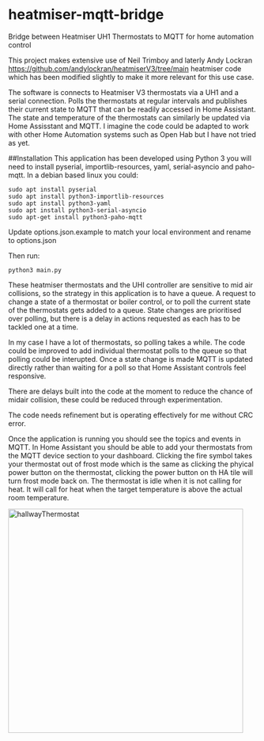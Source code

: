 # heatmiser-mqtt-bridge
Bridge between Heatmiser UH1 Thermostats to MQTT for home automation control

This project makes extensive use of Neil Trimboy and laterly Andy Lockran https://github.com/andylockran/heatmiserV3/tree/main heatmiser code which has been modified slightly to make it more relevant for this use case. 

The software is connects to Heatmiser V3 thermostats via a UH1 and a serial connection. Polls the thermostats at regular intervals and publishes their current state to MQTT that can be readily accessed in Home Assistant. The state and temperature of the thermostats can similarly be updated via Home Assisstant and MQTT. I imagine the code could be adapted to work with other Home Automation systems such as Open Hab but I have not tried as yet.

##Installation
This application has been developed using Python 3 you will need to install pyserial, importlib-resources, yaml, serial-asyncio and paho-mqtt. In a debian based linux you could:
```
sudo apt install pyserial
sudo apt install python3-importlib-resources
sudo apt install python3-yaml
sudo apt install python3-serial-asyncio
sudo apt-get install python3-paho-mqtt
```
Update options.json.example to match your local environment and rename to options.json

Then run:
```
python3 main.py
```
These heatmiser thermostats and the UHI controller are sensitive to mid air collisions, so the strategy in this application is to have a queue. A request to change a state of a thermostat or boiler control, or to poll the current state of the thermostats gets added to a queue. State changes are prioritised over polling, but there is a delay in actions requested as each has to be tackled one at a time.

In my case I have a lot of thermostats, so polling takes a while. The code could be improved to add individual thermostat polls to the queue so that polling could be interupted. Once a state change is made MQTT is updated directly rather than waiting for a poll so that Home Assistant controls feel responsive.

There are delays built into the code at the moment to reduce the chance of midair collision, these could be reduced through experimentation.

The code needs refinement but is operating effectively for me without CRC error. 

Once the application is running you should see the topics and events in MQTT. In Home Assistant you should be able to add your thermostats from the MQTT device section to your dashboard. Clicking the fire symbol takes your thermostat out of frost mode which is the same as clicking the phyical power button on the thermostat, clicking the power button on th HA tile will turn frost mode back on. The thermostat is idle when it is not calling for heat. It will call for heat when the target temperature is above the actual room temperature.

<img width="475" height="453" alt="hallwayThermostat" src="https://github.com/user-attachments/assets/799c6ea3-757e-4a42-b317-42ea98d0b34a" />

